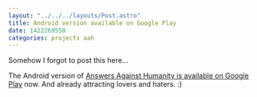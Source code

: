 ```yaml
---
layout: "../../../layouts/Post.astro"
title: Android version available on Google Play
date: 1422269550
categories: projects aah
---
```


Somehow I forgot to post this here...

The Android version of <a href="https://play.google.com/store/apps/details?id=gregariousmammal.com.answersagainsthumanity" target="_blank">Answers Against Humanity is available on Google Play</a> now. And already attracting lovers and haters. :)
